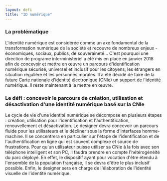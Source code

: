 ```yaml
---
layout: defi
title: "ID numérique"
---
```


### La problématique

L'identité numérique est considérée comme un axe fondamental de la transformation numérique de la société et recouvre de nombreux enjeux - économiques, sociaux, publics, de souveraineté... C'est pourquoi une direction de programe interministériel a été mis en place en janvier 2018 afin de concevoir et mettre en œuvre un parcours d'identification numérique sécurisé, universel et inclusif pour les citoyens, les étrangers en situation régulière et les personnes morales. Il a été décidé de faire de la future Carte nationale d'identité électronique (CNIe) un support de l'identité numérique. Il reste maintenant à la mettre en œuvre.

### Le défi : concevoir le parcours de création, utilisation et désactivation d'une identité numérique basé sur la CNIe

Le cycle de vie d'une identité numérique se décompose en plusieurs étapes : création, utilisation pour l'identification et l'authentification, renouvellement et désactivation. Le designer devra concevoir un parcours fluide pour les utilisateurs et le décliner sous la forme d'interfaces homme-machine.
Il se concentrera en particulier sur l'étape de l'identification et de l'authentification en ligne qui est souvent complexe et source de frustrations. Pour qu'un utilisateur puisse utiliser sa CNIe à la fois avec son téléphone intelligent et son PC, il faudra prendre en compte l'hétérogénéité du parc déployé. En effet, le dispositif ayant pour vocation d'être étendu à l'ensemble de la population française, il se devra d'être le plus inclusif possible.
Enfin, le designer sera en charge de l'élaboration de l'identité visuelle de l'identité numérique.
